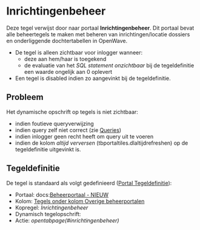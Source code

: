 # Inrichtingenbeheer

Deze tegel verwijst door naar portaal **Inrichtingenbeheer**. Dit portaal bevat alle beheertegels te maken met beheren van inrichtingen/locatie dossiers en onderliggende dochtertabellen in OpenWave.

- De tegel is alleen zichtbaar voor inlogger wanneer:
  - deze aan hem/haar is toegekend
  - de evaluatie van het _SQL statement onzichtbaar_ bij de tegeldefinitie een waarde ongelijk aan 0 oplevert
- Een tegel is disabled indien zo aangevinkt bij de tegeldefinitie.

## Probleem

Het dynamische opschrift op tegels is niet zichtbaar:

- indien foutieve queryverwijzing
- indien query zelf niet correct (zie [Queries](../../../../instellen_inrichten/queries.md))
- indien inlogger geen recht heeft om query uit te voeren
- indien de kolom _altijd verversen_ (tbportaltiles.dlaltijdrefreshen) op de tegeldefinitie uitgevinkt is.

## Tegeldefinitie

De tegel is standaard als volgt gedefinieerd ([Portal Tegeldefinitie](../../../../instellen_inrichten/portaldefinitie/portal_tegel.md)):

- Portaal: docs:[Beheerportaal - NIEUW](README.md)
- Kolom: [Tegels onder kolom Overige beheerportalen](README.md)
- Kopregel: _Inrichtingenbeheer_
- Dynamisch tegelopschrift:
- Actie: _opentabpage(#inrichtingenbeheer)_
